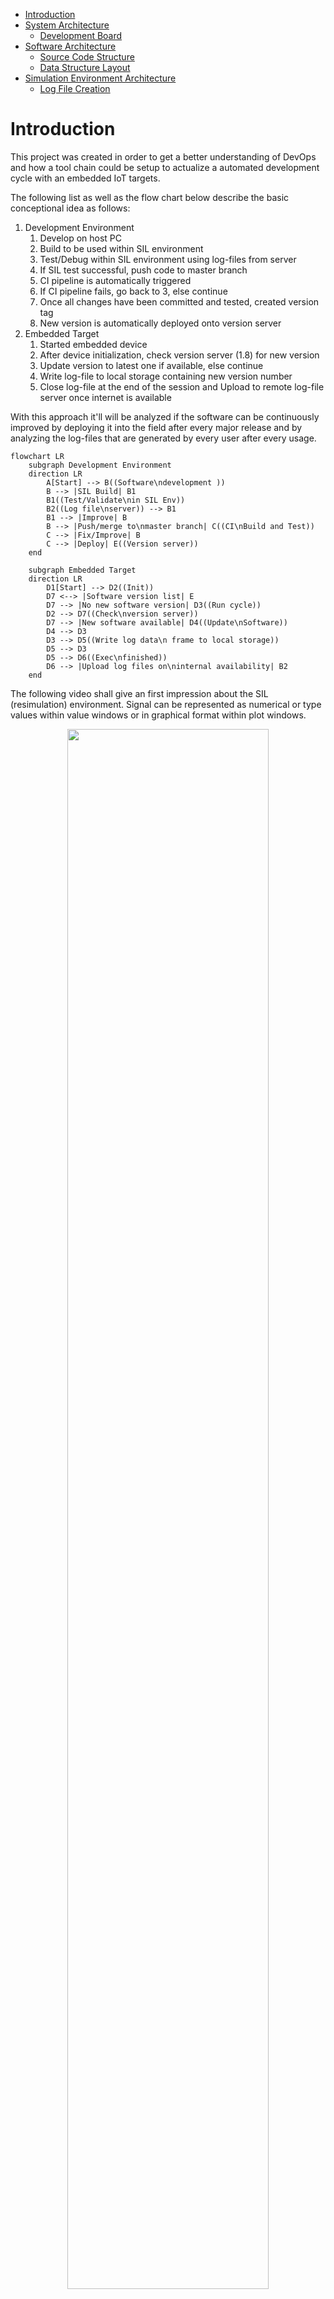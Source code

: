 - [Introduction](#introduction)
- [System Architecture](#system-architecture)
  - [Development Board](#development-board)
- [Software Architecture](#software-architecture)
  - [Source Code Structure](#source-code-structure)
  - [Data Structure Layout](#data-structure-layout)
- [Simulation Environment Architecture](#simulation-environment-architecture)
  - [Log File Creation](#log-file-creation)

# Introduction
This project was created in order to get a better understanding of DevOps and how a tool chain could be setup to actualize a automated development cycle with an embedded IoT targets.

The following list as well as the flow chart below describe the basic conceptional idea as follows:

1. Development Environment
   1. Develop on host PC
   2. Build to be used within SIL environment
   3. Test/Debug within SIL environment using log-files from server
   4. If SIL test successful, push code to master branch
   5. CI pipeline is automatically triggered
   6. If CI pipeline fails, go back to 3, else continue
   7. Once all changes have been committed and tested, created version tag
   8. New version is automatically deployed onto version server
2. Embedded Target
   1. Started embedded device
   2. After device initialization, check version server (1.8) for new version
   3. Update version to latest one if available, else continue
   4. Write log-file to local storage containing new version number
   5. Close log-file at the end of the session and Upload to remote log-file server once internet is available

With this approach it'll will be analyzed if the software can be continuously improved by deploying it into the field after every major release and by analyzing the log-files that are generated by every user after every usage.

```mermaid
flowchart LR
    subgraph Development Environment
    direction LR
        A[Start] --> B((Software\ndevelopment ))
        B --> |SIL Build| B1
        B1((Test/Validate\nin SIL Env))
        B2((Log file\nserver)) --> B1
        B1 --> |Improve| B
        B --> |Push/merge to\nmaster branch| C((CI\nBuild and Test))
        C --> |Fix/Improve| B
        C --> |Deploy| E((Version server))
    end

    subgraph Embedded Target
    direction LR
        D1[Start] --> D2((Init))
        D7 <--> |Software version list| E
        D7 --> |No new software version| D3((Run cycle))
        D2 --> D7((Check\nversion server))
        D7 --> |New software available| D4((Update\nSoftware))
        D4 --> D3
        D3 --> D5((Write log data\n frame to local storage))
        D5 --> D3
        D5 --> D6((Exec\nfinished))
        D6 --> |Upload log files on\ninternal availability| B2
    end
```

The following video shall give an first impression about the SIL (resimulation) environment. Signal can be represented as numerical or type values within value windows or in graphical format within plot windows.

<p align="center"><img src='images/SeWelaSim.gif' width='80%'></p>

# System Architecture
The overall [system architecture](/documents/system_architecture.pdf) is shown in the block diagram below. The system central component is an ESP32 low-cost, low-power system on a chip microcontrollers with integrated Wi-Fi and dual-mode Bluetooth in an 6x6mm Quad Flat No Leads Package (QFN). The system contains a high-resolution FSR (Force Sensitive Resister) front-end to be able to sense touch input given by the user. In addition, in contains a number of sensors like the ICM-20600 6-axis motion sensor and the MAX30102 heart-rate sensor. Haptic feedback can be given the the user using the vibration engine on the right. FUrthermore, FLASH memory has been added to pride the ability to store large chunks of data locally. It is planted to power the system by an rechargeable battery that'll be embedded into the local power management system.

<p align="center"><img src='images/system_architecture.png' width='80%'></p>

## Development Board
For initial proof-of-concept studies and device driver development, a development board has been created as shown below.

__Note: The local power supply subsystem is not yet part of the development system.__


<p align="center"><img src='images/dev_board.png' width='80%'></p>


# Software Architecture
In this project, a data-flow driven software architecture has been implemented to enable that the application can be resimulated using a SIL environment in conjunction with a log file that has been recorded by the embedded target.


```mermaid
sequenceDiagram
    autonumber
    OS ->> OS: OS_init()
    OS ->>+ DD: DD_init()
    DD ->>+ I2C: I2C_Init()
    I2C ->>- DD: Response
    DD ->>+ Sensors: Init() all sensors
    Sensors ->>- DD: Response
    DD ->>+ SPI: SPI_Init()
    SPI ->>- DD: Response
    DD ->>+ SD: SD_Init()
    SD ->>- DD: Response
    DD ->>+ PWM: PWM_Init()
    PWM ->>- DD: Response
    DD ->>- OS: Response
    OS ->> DLG: DLG_Init()
    activate DLG
    DLG ->> SD: Create log file
    deactivate DLG
    activate SD
    SD ->> DLG: Log file pointer
    deactivate SD
    activate DLG
    DLG ->> OS: Response
    deactivate DLG
    OS ->>+ SENSE: SENSE_Init()
    SENSE ->>- OS: Response
    OS ->>+ VE: VE_Init()
    VE ->>- OS: Response
    loop FOREVER
      OS ->>+ DD: DD_C::process_inputs()
      DD ->>+ Sensors: Read all sensors
      Sensors ->>- DD: Sensor data
      DD ->>- OS: dd_data_out_s
      OS ->> OS: Select SENSE data from DD
      OS ->>+ SENSE: SENSE_C::main( sense_data_in_s )
      SENSE ->>- OS: sense_data_out_s
      OS ->> OS: Select DD data from SENSE
      OS ->>+ VE: VE_C::main( ve_data_in_s )
      VE ->>- OS: ve_data_out_s;
      OS ->> OS: Select DD data from VE
      OS ->> DD: DD_C::process_outputs( dd_data_in_s )
      activate DD
      DD -->> PWM: dd_mcpwm_channel.update()
      deactivate DD
      OS ->> OS: Select all data for DLG (logging)
      OS -->>+ DLG: DLG_C::main( log_data_in_s )
      DLG ->>- SD: fwrite(log_data)
      activate SD
      SD ->> DLG: Response
      deactivate SD
    end
```


## Source Code Structure
1. [[OS] Operating System Domain](/software/construction/MainApplication/OS)
2. [[DD] Device Driver Domain](/software/construction/MainApplication/DD)
3. [[SENSE] Sensor Processing Domain](/software/construction/MainApplication/SENSE)
4. [[VE] Vibration Engine Domain](/software/construction/MainApplication/VE)
5. [[DLG] Data Logging Domain](/software/construction/MainApplication/DLG)
6. [[UTIL] Utility Domain](/software/construction/MainApplication/UTIL)

## Data Structure Layout



```C
typedef struct DD_DATA_OUT_TYPE_TAG
{
    const DD_I2C_ERROR_DATA_TYPE*     p_i2c_error_out_s;      /**< @details Pointer to I2C error data structure */
    const DD_ADC_DATA_OUT_TYPE*       p_adc_data_out_s;       /**< @details Pointer to ADC output data structure */
    const DD_INA_219_DATA_OUT_TYPE*   p_ina_219_data_out_s;   /**< @details Pointer to INA-219 output data structure */
    const DD_TMP_102_DATA_OUT_TYPE*   p_tmp_102_data_out_s;   /**< @details Pointer to TMP-102 output data structure */
    const DD_ICM_20600_DATA_OUT_TYPE* p_icm_20600_data_out_s; /**< @details Pointer to ICN-20600 output data structure */
    const DD_MAX_30102_DATA_OUT_TYPE* p_max_30102_data_out_s; /**< @details Pointer to MAX-30102 output data structure */
} DD_DATA_OUT_TYPE;
```

```C
typedef struct DD_ICM_20600_DATA_OUT_TYPE_TAG
{
    U8                 device_id_u8;                                         /**< @details Unique device id */
    F32                temperature_deg_f32;                                  /**< @details Internal core (die) temperature @unit °C */
    U16                temperature_raw_u16;                                  /**< @details Internal core (die) temperature raw @unit LSB */
    DD_ICM_20600_AFS   accel_full_scale_sel_e;                               /**< @details Acceleration scale @unit G */
    DD_ICM_20600_GFS   gyro_full_scale_sel_e;                                /**< @details Gyroscope scale @unit Deg/s */
    F32                accel_resolution_f32;                                 /**< @details Acceleration raw data */
    F32                gyro_resolution_f32;                                  /**< @details Acceleration raw data */
    S16                accel_data_raw_s16[DD_ICM_20600_ACCEL_SIZE];          /**< @details Gyroscope raw data @unit LSB */
    S16                gyro_data_raw_s16[DD_ICM_20600_GYRO_SIZE];            /**< @details Acceleration raw data  @unit LSB */
    U8                 self_test_vu8[DD_ICM_20600_SELF_TEST_SIZE];           /**< @details Self-Test result */
    BOOLEAN            self_test_passed_b;                                   /**< @details Flag to indicate whether the self-test has passed or not */
    BOOLEAN            is_calibrated_b;                                      /**< @details Flag to indicate whether the device is calibrated or not */
    F32                factory_trim_vf32[DD_ICM_20600_SELF_TEST_SIZE];       /**< @details Factory trim values */
    F32                fac_trim_deviation_vf32[DD_ICM_20600_SELF_TEST_SIZE]; /**< @details Deviation from factory trim values */
    DD_ICM_20600_STATE state_e;                                              /**< @details Main device state */
    DD_ICM_20600_ERROR error_e;                                              /**< @details Main error state */
} DD_ICM_20600_DATA_OUT_TYPE;

```

# Simulation Environment Architecture
## Log File Creation
A new log-file is created on each power cycle and is stored on the local SD-Card in binary format. One frame of data is saved at the end of each execution cycle having the format shown in the structure extract below (for full structure layout see [dlg_log.h,](/software/construction/MainApplication/DLG/dlg_log.h) ), line 78-176.

```C
typedef struct DLG_LOG_DATA_IN_TYPE_TAG
{
    F32 dd_icm_20600_temperature_deg_f32;           /**< @details ICM-20600 Internal core (die) temperature @unit °C */
    F32 dd_icm_20600_factory_trim_xa_f32;           /**< @details ICM-20600 XA factory trim value */
    F32 dd_icm_20600_factory_trim_ya_f32;           /**< @details ICM-20600 YA factory trim value */
    F32 dd_icm_20600_factory_trim_za_f32;           /**< @details ICM-20600 ZA factory trim value */
    F32 dd_icm_20600_factory_trim_xg_f32;           /**< @details ICM-20600 XG factory trim value */
    F32 dd_icm_20600_factory_trim_yg_f32;           /**< @details ICM-20600 YG factory trim value */
    F32 dd_icm_20600_factory_trim_zg_f32;           /**< @details ICM-20600 ZG factory trim value */
    F32 dd_icm_20600_factory_trim_dev_xa_f32;       /**< @details ICM-20600 XA factory trim deviation @unit % */
    F32 dd_icm_20600_factory_trim_dev_ya_f32;       /**< @details ICM-20600 YA factory trim deviation @unit % */
    F32 dd_icm_20600_factory_trim_dev_za_f32;       /**< @details ICM-20600 ZA factory trim deviation @unit % */
    F32 dd_icm_20600_factory_trim_dev_xg_f32;       /**< @details ICM-20600 XG factory trim deviation @unit % */
    F32 dd_icm_20600_factory_trim_dev_yg_f32;       /**< @details ICM-20600 YG factory trim deviation @unit % */
    F32 dd_icm_20600_factory_trim_dev_zg_f32;       /**< @details ICM-20600 ZG factory trim deviation @unit % */
    F32 dd_max_30102_temperature_f32;               /**< @details MAX-30102 Internal core (die) temperature @unit °C */
    F32 dd_adc_raw_level_f32;                       /**< @details ADC level where Full-Scale (4095) is mapped to 1.0 and 0 is mapped to 0.0 */
    F32 dd_adc_filtered_level_f32;                  /**< @details Filtered ADC level where Full-Scale (4095) is mapped to 1.0 and 0 is mapped to 0.0 */
    F32 sense_ts_alpha_filtered_adc_level_f32;      /**< @details Alpha filtered ADC level where Full-Scale (4095) is mapped to 1.0 and 0 is mapped to 0.0 */
    F32 sense_ts_alpha_beta_filtered_adc_level_f32; /**< @details Alpha/Beta filtered ADC level where Full-Scale (4095) is mapped to 1.0 and 0 is mapped to 0.0 */
    F32 sense_ts_touch_confidence_f32;              /**< @details Touch confidence with a range of 0.0 to 1.0 */
    F32 sense_ts_touch_confidence_max_f32;          /**< @details Maximum touch confidence with a range of 0.0 to 1.0 °C */
    F32 dd_ina_219_shunt_voltage_mV_f32;            /**< @details Voltage across the shunt resistor @unit mV */
    F32 dd_ina_219_bus_voltage_V_f32;               /**< @details Bus voltage @unit V */

    . . .
  
} DLG_LOG_DATA_IN_TYPE;
```